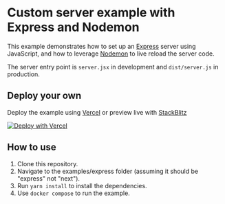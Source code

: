 # Custom server example with Express and Nodemon

This example demonstrates how to set up an [Express](https://expressjs.com/) server using JavaScript, and how to leverage [Nodemon](https://nodemon.io/) to live reload the server code.



The server entry point is `server.jsx` in development and `dist/server.js` in production.

## Deploy your own

Deploy the example using [Vercel](https://vercel.com) or preview live with [StackBlitz](https://stackblitz.com/github/dunglas/react-esi/tree/main/examples/express)

[![Deploy with Vercel](https://vercel.com/button)](https://vercel.com/new/clone?repository-url=https://github.com/dunglas/react-esi/tree/main/examples/express)

## How to use

1. Clone this repository.
2. Navigate to the examples/express folder (assuming it should be "express" not "next").
3. Run `yarn install` to install the dependencies.
4. Use `docker compose` to run the example.

